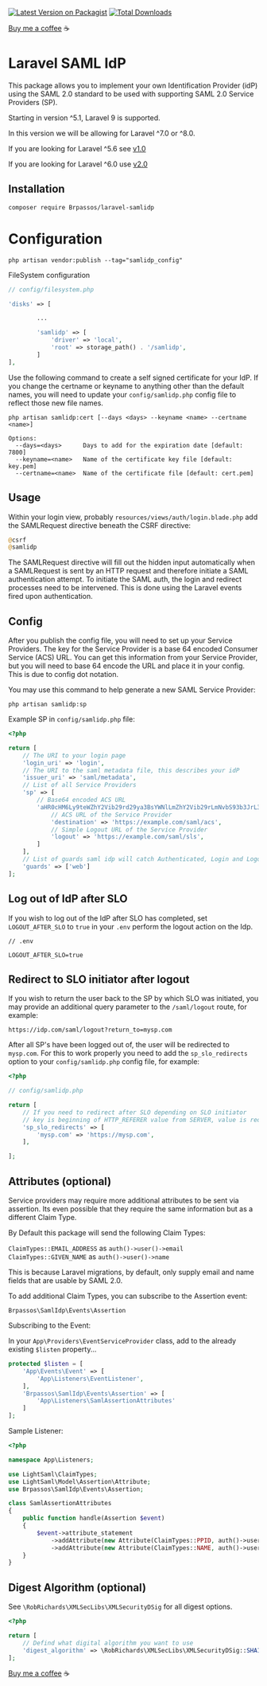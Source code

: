 [![Latest Version on Packagist](https://img.shields.io/packagist/v/Brpassos/laravel-samlidp.svg?style=flat-square)](https://packagist.org/packages/Brpassos/laravel-samlidp)
[![Total Downloads](https://img.shields.io/packagist/dt/Brpassos/laravel-samlidp.svg?style=flat-square)](https://packagist.org/packages/Brpassos/laravel-samlidp)

[Buy me a coffee](https://www.buymeacoffee.com/upwebdesign) :coffee:

# Laravel SAML IdP

This package allows you to implement your own Identification Provider (idP) using the SAML 2.0 standard to be used with supporting SAML 2.0 Service Providers (SP).

Starting in version ^5.1, Laravel 9 is supported.

In this version we will be allowing for Laravel ^7.0 or ^8.0.

If you are looking for Laravel ^5.6 see [v1.0](https://github.com/Brpassos/laravel-samlidp/tree/1.0)

If you are looking for Laravel ^6.0 use [v2.0](https://github.com/Brpassos/laravel-samlidp/tree/2.0)

## Installation

```shell
composer require Brpassos/laravel-samlidp
```

# Configuration

```shell
php artisan vendor:publish --tag="samlidp_config"
```

FileSystem configuration

```php
// config/filesystem.php

'disks' => [

        ...

        'samlidp' => [
            'driver' => 'local',
            'root' => storage_path() . '/samlidp',
        ]
],
```

Use the following command to create a self signed certificate for your IdP. If you change the certname or keyname to anything other than the default names, you will need to update your `config/samlidp.php` config file to reflect those new file names.

```shell
php artisan samlidp:cert [--days <days> --keyname <name> --certname <name>]
```

```shell
Options:
  --days=<days>      Days to add for the expiration date [default: 7800]
  --keyname=<name>   Name of the certificate key file [default: key.pem]
  --certname=<name>  Name of the certificate file [default: cert.pem]
```

## Usage

Within your login view, probably `resources/views/auth/login.blade.php` add the SAMLRequest directive beneath the CSRF directive:

```php
@csrf
@samlidp
```

The SAMLRequest directive will fill out the hidden input automatically when a SAMLRequest is sent by an HTTP request and therefore initiate a SAML authentication attempt. To initiate the SAML auth, the login and redirect processes need to be intervened. This is done using the Laravel events fired upon authentication.

## Config

After you publish the config file, you will need to set up your Service Providers. The key for the Service Provider is a base 64 encoded Consumer Service (ACS) URL. You can get this information from your Service Provider, but you will need to base 64 encode the URL and place it in your config. This is due to config dot notation.

You may use this command to help generate a new SAML Service Provider:

```shell
php artisan samlidp:sp
```

Example SP in `config/samlidp.php` file:

```php
<?php

return [
    // The URI to your login page
    'login_uri' => 'login',
    // The URI to the saml metadata file, this describes your idP
    'issuer_uri' => 'saml/metadata',
    // List of all Service Providers
    'sp' => [
        // Base64 encoded ACS URL
        'aHR0cHM6Ly9teWZhY2Vib29rd29ya3BsYWNlLmZhY2Vib29rLmNvbS93b3JrL3NhbWwucGhw' => [
            // ACS URL of the Service Provider
            'destination' => 'https://example.com/saml/acs',
            // Simple Logout URL of the Service Provider
            'logout' => 'https://example.com/saml/sls',
        ]
    ],
    // List of guards saml idp will catch Authenticated, Login and Logout events (thanks @abublihi)
    'guards' => ['web']
];
```

## Log out of IdP after SLO

If you wish to log out of the IdP after SLO has completed, set `LOGOUT_AFTER_SLO` to `true` in your `.env` perform the logout action on the Idp.

```
// .env

LOGOUT_AFTER_SLO=true
```

## Redirect to SLO initiator after logout

If you wish to return the user back to the SP by which SLO was initiated, you may provide an additional query parameter to the `/saml/logout` route, for example:

```
https://idp.com/saml/logout?return_to=mysp.com
```

After all SP's have been logged out of, the user will be redirected to `mysp.com`. For this to work properly you need to add the `sp_slo_redirects` option to your `config/samlidp.php` config file, for example:

```php
<?php

// config/samlidp.php

return [
    // If you need to redirect after SLO depending on SLO initiator
    // key is beginning of HTTP_REFERER value from SERVER, value is redirect path
    'sp_slo_redirects' => [
        'mysp.com' => 'https://mysp.com',
    ],

];
```

## Attributes (optional)

Service providers may require more additional attributes to be sent via assertion. Its even possible that they require the same information but as a different Claim Type.

By Default this package will send the following Claim Types:

`ClaimTypes::EMAIL_ADDRESS` as `auth()->user()->email`
`ClaimTypes::GIVEN_NAME` as `auth()->user()->name`

This is because Laravel migrations, by default, only supply email and name fields that are usable by SAML 2.0.

To add additional Claim Types, you can subscribe to the Assertion event:

`Brpassos\SamlIdp\Events\Assertion`

Subscribing to the Event:

In your `App\Providers\EventServiceProvider` class, add to the already existing `$listen` property...

```php
protected $listen = [
    'App\Events\Event' => [
        'App\Listeners\EventListener',
    ],
    'Brpassos\SamlIdp\Events\Assertion' => [
        'App\Listeners\SamlAssertionAttributes'
    ]
];
```

Sample Listener:

```php
<?php

namespace App\Listeners;

use LightSaml\ClaimTypes;
use LightSaml\Model\Assertion\Attribute;
use Brpassos\SamlIdp\Events\Assertion;

class SamlAssertionAttributes
{
    public function handle(Assertion $event)
    {
        $event->attribute_statement
            ->addAttribute(new Attribute(ClaimTypes::PPID, auth()->user()->id))
            ->addAttribute(new Attribute(ClaimTypes::NAME, auth()->user()->name));
    }
}

```

## Digest Algorithm (optional)

See `\RobRichards\XMLSecLibs\XMLSecurityDSig` for all digest options.

```php
<?php

return [
    // Defind what digital algorithm you want to use
    'digest_algorithm' => \RobRichards\XMLSecLibs\XMLSecurityDSig::SHA1,
];
```

[Buy me a coffee](https://www.buymeacoffee.com/upwebdesign) :coffee:
